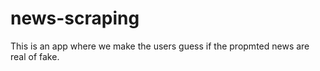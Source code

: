 # news-scraping
This is an app where we make the users guess if the propmted news are real of fake.
